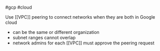 #gcp #cloud 

Use [[VPC]] peering to connect networks when they are both in Google cloud
-  can be the same or different organization
- subnet ranges cannot overlap
- network admins for each [[VPC]] must approve the peering request
